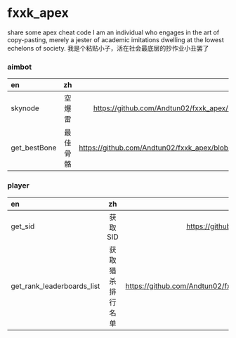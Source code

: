 # fxxk_apex
share some apex cheat code
I am an individual who engages in the art of copy-pasting, merely a jester of academic imitations dwelling at the lowest echelons of society.
我是个粘贴小子，活在社会最底层的抄作业小丑罢了

### aimbot
|en|zh|link|
|:-|:-:|-:|
|skynode|空爆雷|https://github.com/Andtun02/fxxk_apex/blob/main/sky_node.cpp|
|get_bestBone|最佳骨骼|https://github.com/Andtun02/fxxk_apex/blob/main/get_bestBone.cpp|
### player
|en|zh|link|
|:-|:-:|-:|
|get_sid|获取SID|https://github.com/Andtun02/fxxk_apex/blob/main/get_sid.cpp|
|get_rank_leaderboards_list|获取猎杀排行名单|https://github.com/Andtun02/fxxk_apex/blob/main/get_rank_leaderboards_list.py|
